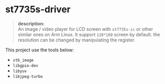 # st7735s-driver

> **description:**  
> An image / video player for LCD screen with `st7735s-ic` or other similar ones on Arm Linux. It support `128*160` screen by default. the resolution can be changed by manipulating the register.  

This project use the tools below:
- `stb_image`
- `libgpio-dev`
- `libyuv`
- `libjpeg-turbo`